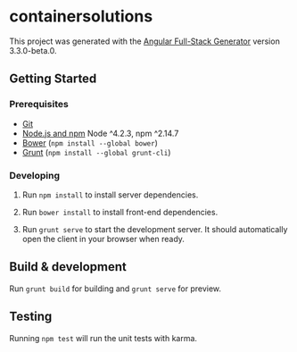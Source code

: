 # containersolutions

This project was generated with the [Angular Full-Stack Generator](https://github.com/DaftMonk/generator-angular-fullstack) version 3.3.0-beta.0.

## Getting Started

### Prerequisites

- [Git](https://git-scm.com/)
- [Node.js and npm](nodejs.org) Node ^4.2.3, npm ^2.14.7
- [Bower](bower.io) (`npm install --global bower`)
- [Grunt](http://gruntjs.com/) (`npm install --global grunt-cli`)

### Developing

1. Run `npm install` to install server dependencies.

2. Run `bower install` to install front-end dependencies.

3. Run `grunt serve` to start the development server. It should automatically open the client in your browser when ready.

## Build & development

Run `grunt build` for building and `grunt serve` for preview.

## Testing

Running `npm test` will run the unit tests with karma.
